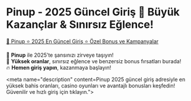 # Pinup - 2025 Güncel Giriş 🚀 Büyük Kazançlar & Sınırsız Eğlence!

[🔗 Pinup ⭐ 2025 En Güncel Giriş ⭐ Özel Bonus ve Kampanyalar](https://shortlinkapp.com/cqLyP)

🎰 **Pinup** ile 2025’te şansınızı zirveye taşıyın!  
💎 **Yüksek oranlar**, sınırsız eğlence ve benzersiz bonus fırsatları burada!  
🔥 **Hemen giriş yapın**, kazanmaya başlayın!  

<meta name="description" content=Pinup 2025 güncel giriş adresiyle en yüksek bahis oranları, casino oyunları ve avantajlı bonusları keşfedin! Güvenilir ve hızlı giriş için tıklayın.">
